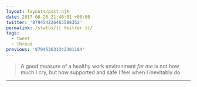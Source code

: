 ```yaml
---
layout: layouts/post.njk
date: 2017-06-26 21:40:01 +00:00
twitter: '879454226463588352'
permalink: /status/{{ twitter }}/
tags: 
  - tweet
  - thread
previous: '879453631342301184'
---
```


> A good measure of a healthy work environment *for me* is not how much I cry, but how supported and safe I feel when I inevitably do.

---
